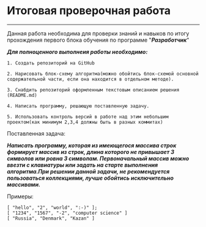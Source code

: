 # Итоговая проверочная работа
----
Данная работа необходима для проверки знаний и навыков по итогу прохождения первого блока обучения по программе "***Разработчик***"

___Для полноценного выполнеия работы необходимо:___
```
1. Создать репозиторий на GitHub

```

```
2. Нарисовать блок-схему алгоритма(можно обойтись блок-схемой основной содержательной части, если она находится в отдельном методе).

```

```
3. Снабдить репозиторий оформленным текстовым описанием решения (README.md)

```

```
4. Написать программу, решающую поставленную задачу.

```

```
5. Использовать контроль версий в работе над этим небольшим проектом(как минимум 2,3,4 должны быть в разных коммитах)

```

Поставленная задача:

___Написать программу, которая из имеющегося массива строк формирует массив из строк, длина которого не привышает 3 символов или ровна 3 символам. 
Первоначальный массив можно ввезти с клавиатуры или задать на старте выполнения алгоритма.При решении данной задачи, не рекомендуется пользоваться коллекциями, лучше обойтись исключительно массивами.___

Примеры:
 ```
 [ "hello", "2", "world", ":-)" ];
 [ "1234", "1567", "-2", "computer science" ]
 [ "Russia", "Denmark", "Kazan" ]
 ```

